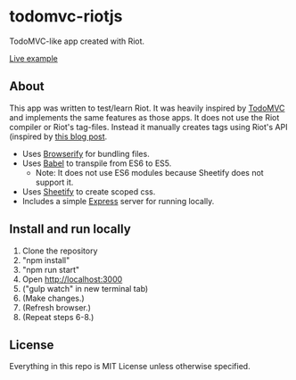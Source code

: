 # todomvc-riotjs
TodoMVC-like app created with Riot.

[Live example](https://todomvc-riotjs-fihbzhhdvr.now.sh)

## About
This app was written to test/learn Riot. 
It was heavily inspired by [TodoMVC](http://todomvc.com) and implements the same features as those apps. 
It does not use the Riot compiler or Riot's tag-files. 
Instead it manually creates tags using Riot's API (inspired by [this blog post](http://blog.srackham.com/posts/riot-es6-webpack-apps/).

* Uses [Browserify](http://browserify.org/) for bundling files.
* Uses [Babel](https://babeljs.io/) to transpile from ES6 to ES5.
  * Note: It does not use ES6 modules because Sheetify does not support it.
* Uses [Sheetify](https://github.com/stackcss/sheetify) to create scoped css.
* Includes a simple [Express](https://expressjs.com/) server for running locally.

## Install and run locally
1. Clone the repository
2. "npm install"
3. "npm run start"
4. Open [http://localhost:3000](http://localhost:3000)
5. ("gulp watch" in new terminal tab)
6. (Make changes.)
7. (Refresh browser.)
8. (Repeat steps 6-8.)

## License
Everything in this repo is MIT License unless otherwise specified.